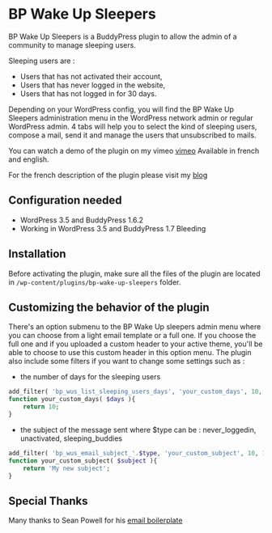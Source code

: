 BP Wake Up Sleepers
===================

BP Wake Up Sleepers is a BuddyPress plugin to allow the admin of a community to manage sleeping users.

Sleeping users are :

+ Users that has not activated their account,
+ Users that has never logged in the website,
+ Users that has not logged in for 30 days.

Depending on your WordPress config, you will find the BP Wake Up Sleepers administration menu in the WordPress network admin or
regular WordPress admin. 4 tabs will help you to select the kind of sleeping users, compose a mail, send it and manage the users that
unsubscribed to mails.

You can watch a demo of the plugin on my vimeo [vimeo](http://vimeo.com/55975541)
Available in french and english.

For the french description of the plugin please visit my [blog](http://imath.owni.fr/2012/12/20/bp-wake-up-sleepers/)


Configuration needed
--------------------

+ WordPress 3.5 and BuddyPress 1.6.2
+ Working in WordPress 3.5 and BuddyPress 1.7 Bleeding


Installation
------------

Before activating the plugin, make sure all the files of the plugin are located in `/wp-content/plugins/bp-wake-up-sleepers` folder.


Customizing the behavior of the plugin
--------------------------------------

There's an option submenu to the BP Wake Up sleepers admin menu where you can choose from a light email template or a full one.
If you choose the full one and if you uploaded a custom header to your active theme, you'll be able to choose to use this custom header in this option menu.
The plugin also include some filters if you want to change some settings such as :

+ the number of days for the sleeping users 

```php
add_filter( 'bp_wus_list_sleeping_users_days', 'your_custom_days', 10, 1 );
function your_custom_days( $days ){
	return 10;
}
```

+ the subject of the message sent where $type can be : never_loggedin, unactivated, sleeping_buddies

```php
add_filter( 'bp_wus_email_subject_'.$type, 'your_custom_subject', 10, 1 );
function your_custom_subject( $subject ){
	return 'My new subject';
}
```

Special Thanks
--------------

Many thanks to Sean Powell for his [email boilerplate](https://github.com/seanpowell/Email-Boilerplate)
